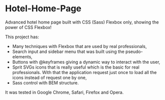 # Hotel-Home-Page

Advanced hotel home page built with CSS (Sass) Flexbox only, showing the power of CSS Flexbox!

This project has:
- Many techniques with Flexbox that are used by real professionals,
- Search input and sidebar menu that was built using the pseudo-elements,
- Buttons with @keyframes giving a dynamic way to interact with the user,
- Sprit SVGs icons that is really useful which is the basic for real professionals. With that the application request just once to load all the icons instead of request one by one,
- Sass control with BEM structure.

It was tested in Google Chrome, Safari, Firefox and Opera.

